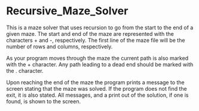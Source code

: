 # Recursive_Maze_Solver
This is a maze solver that uses recursion to go from the start to the end of a given maze. 
The start and end of the maze are represented with the
characters + and -, respectively. The first line of the maze file will be the number
of rows and columns, respectively.

As your program moves through the maze the current path is 
also marked with the + character. Any path leading to
a dead end should be marked with the . character.

Upon reaching the end of the maze the program prints a 
message to the screen stating that the maze was solved.
If the program does not find the exit, it is also stated.
All messages, and a print out of the solution, if one is found,
is shown to the screen.

